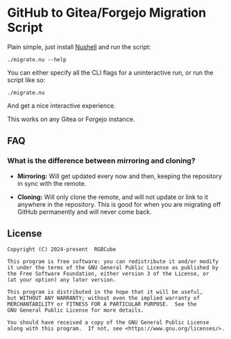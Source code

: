 # GitHub to Gitea/Forgejo Migration Script

Plain simple, just install [Nushell](https://nushell.sh) and run the script:

```nu
./migrate.nu --help
```

You can either specify all the CLI flags for a uninteractive run,
or run the script like so:

```nu
./migrate.nu
```

And get a nice interactive experience.

This works on any Gitea or Forgejo instance.

## FAQ

### What is the difference between mirroring and cloning?

- **Mirroring:** Will get updated every now and then,
  keeping the repository in sync with the remote.

- **Cloning:** Will only clone the remote, and will
  not update or link to it anywhere in the repository.
  This is good for when you are migrating off GitHub permanently
  and will never come back.

## License

```
Copyright (C) 2024-present  RGBCube

This program is free software: you can redistribute it and/or modify
it under the terms of the GNU General Public License as published by
the Free Software Foundation, either version 3 of the License, or
(at your option) any later version.

This program is distributed in the hope that it will be useful,
but WITHOUT ANY WARRANTY; without even the implied warranty of
MERCHANTABILITY or FITNESS FOR A PARTICULAR PURPOSE.  See the
GNU General Public License for more details.

You should have received a copy of the GNU General Public License
along with this program.  If not, see <https://www.gnu.org/licenses/>.
```
